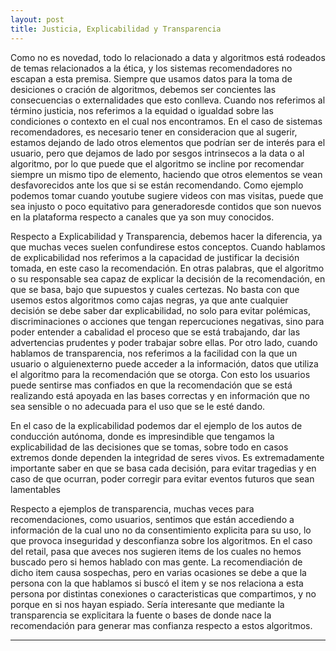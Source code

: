 ```yaml
---
layout: post
title: Justicia, Explicabilidad y Transparencia
---
```


Como no es novedad, todo lo relacionado a data y algoritmos está rodeados de temas relacionados a la ética, y los sistemas recomendadores no escapan a esta premisa. 
Siempre que usamos datos para la toma de desiciones o cración de algoritmos, debemos ser concientes las consecuencias
o externalidades que esto conlleva. Cuando nos referimos al término justicia, nos referimos a la equidad o igualdad sobre
las condiciones o contexto en el cual nos encontramos. En el caso de sistemas recomendadores, es necesario tener en 
consideracion que al sugerir, estamos dejando de lado otros elementos que podrían ser de interés para el usuario, pero
que dejamos de lado por sesgos intrinsecos a la data o al algoritmo, por lo que puede que el algoritmo se incline por 
recomendar siempre un mismo tipo de elemento, haciendo que otros elementos se vean desfavorecidos ante los que si se están 
recomendando. Como ejemplo podemos tomar cuando youtube sugiere videos con mas visitas, puede que sea injusto o poco 
equitativo para generadoresde contidos que son nuevos en la plataforma respecto a canales que ya son muy conocidos. 

Respecto a Explicabilidad y Transparencia, debemos hacer la diferencia, ya que muchas veces suelen confundirese estos conceptos.
Cuando hablamos de explicabilidad nos referimos a la capacidad de justificar la decisión tomada, en este caso la recomendación.
En otras palabras, que el algoritmo o su responsable sea capaz de explicar la decisión de la recomendación, en que se basa, 
bajo que supuestos y cuales certezas. No basta con que usemos estos algoritmos como cajas negras, ya que ante cualquier decisión 
se debe saber dar explicabilidad, no solo para evitar polémicas, discriminaciones o acciones que tengan repercuciones negativas, 
sino para poder entender a cabalidad el proceso que se está trabajando, dar las advertencias prudentes y poder trabajar sobre ellas. 
Por otro lado, cuando hablamos de transparencia, nos referimos a la facilidad con la que un usuario o alguienexterno puede acceder
a la información, datos que utiliza el algoritmo para la recomendación que se otorga. Con esto los usuarios puede sentirse mas confiados
en que la recomendación que se está realizando está apoyada en las bases correctas y en información que no sea sensible o no 
adecuada para el uso que se le esté dando. 

En el caso de la explicabilidad podemos dar el ejemplo de los autos de conducción autónoma, donde es impresindible que tengamos 
la explicabilidad de las decisiones que se tomas, sobre todo en casos extremos donde dependen la integridad de seres vivos. 
Es extremadamente importante saber en que se basa cada decisión, para evitar tragedias y en caso de que ocurran, poder corregir 
para evitar eventos futuros que sean lamentables

Respecto a ejemplos de transparencia, muchas veces para recomendaciones, como usuarios, sentimos que están accediendo a información
de la cual uno no da consentimiento explicita para su uso, lo que provoca inseguridad y desconfianza sobre los algoritmos. 
En el caso del retail, pasa que aveces nos sugieren items de los cuales no hemos buscado pero si hemos hablado con mas gente. 
La recomendiación de dicho item causa sospechas, pero en varias ocasiones se debe a que la persona con la que hablamos si buscó 
el item y se nos relaciona a esta persona por distintas conexiones o caracteristicas que compartimos, y no porque en si nos hayan 
espiado. Sería interesante que mediante la transparencia se explicitara la fuente o bases de donde nace la recomendación para
generar mas confianza respecto a estos algoritmos.



---
